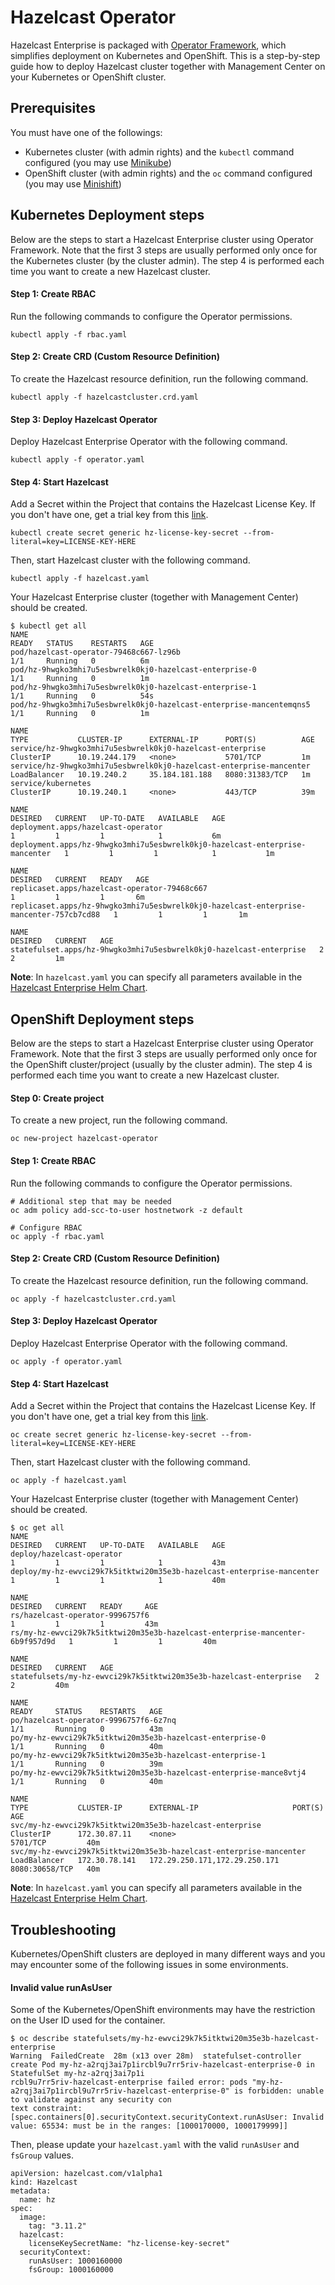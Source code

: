 # Hazelcast Operator

Hazelcast Enterprise is packaged with [Operator Framework](https://github.com/operator-framework), which simplifies deployment on Kubernetes and OpenShift. This is a step-by-step guide how to deploy Hazelcast cluster together with Management Center on your Kubernetes or OpenShift cluster.

## Prerequisites

You must have one of the followings:
 * Kubernetes cluster (with admin rights) and the `kubectl` command configured (you may use [Minikube](https://kubernetes.io/docs/getting-started-guides/minikube/))
 * OpenShift cluster (with admin rights) and the `oc` command configured (you may use [Minishift](https://github.com/minishift/minishift))

## Kubernetes Deployment steps

Below are the steps to start a Hazelcast Enterprise cluster using Operator Framework. Note that the first 3 steps are usually performed only once for the Kubernetes cluster (by the cluster admin). The step 4 is performed each time you want to create a new Hazelcast cluster.

#### Step 1: Create RBAC

Run the following commands to configure the Operator permissions.

    kubectl apply -f rbac.yaml

#### Step 2: Create CRD (Custom Resource Definition)

To create the Hazelcast resource definition, run the following command.

    kubectl apply -f hazelcastcluster.crd.yaml

#### Step 3: Deploy Hazelcast Operator

Deploy Hazelcast Enterprise Operator with the following command.

    kubectl apply -f operator.yaml

#### Step 4: Start Hazelcast

Add a Secret within the Project that contains the Hazelcast License Key. If you don't have one, get a trial key from this [link](https://hazelcast.com/hazelcast-enterprise-download/trial/).

    kubectl create secret generic hz-license-key-secret --from-literal=key=LICENSE-KEY-HERE

Then, start Hazelcast cluster with the following command.

    kubectl apply -f hazelcast.yaml

Your Hazelcast Enterprise cluster (together with Management Center) should be created.

    $ kubectl get all
    NAME                                                                  READY   STATUS    RESTARTS   AGE
    pod/hazelcast-operator-79468c667-lz96b                                1/1     Running   0          6m
    pod/hz-9hwgko3mhi7u5esbwrelk0kj0-hazelcast-enterprise-0               1/1     Running   0          1m
    pod/hz-9hwgko3mhi7u5esbwrelk0kj0-hazelcast-enterprise-1               1/1     Running   0          54s
    pod/hz-9hwgko3mhi7u5esbwrelk0kj0-hazelcast-enterprise-mancentemqns5   1/1     Running   0          1m
    
    NAME                                                                  TYPE           CLUSTER-IP      EXTERNAL-IP      PORT(S)          AGE
    service/hz-9hwgko3mhi7u5esbwrelk0kj0-hazelcast-enterprise             ClusterIP      10.19.244.179   <none>           5701/TCP         1m
    service/hz-9hwgko3mhi7u5esbwrelk0kj0-hazelcast-enterprise-mancenter   LoadBalancer   10.19.240.2     35.184.181.188   8080:31383/TCP   1m
    service/kubernetes                                                    ClusterIP      10.19.240.1     <none>           443/TCP          39m
    
    NAME                                                                          DESIRED   CURRENT   UP-TO-DATE   AVAILABLE   AGE
    deployment.apps/hazelcast-operator                                            1         1         1            1           6m
    deployment.apps/hz-9hwgko3mhi7u5esbwrelk0kj0-hazelcast-enterprise-mancenter   1         1         1            1           1m
    
    NAME                                                                                     DESIRED   CURRENT   READY   AGE
    replicaset.apps/hazelcast-operator-79468c667                                             1         1         1       6m
    replicaset.apps/hz-9hwgko3mhi7u5esbwrelk0kj0-hazelcast-enterprise-mancenter-757cb7cd88   1         1         1       1m
    
    NAME                                                                 DESIRED   CURRENT   AGE
    statefulset.apps/hz-9hwgko3mhi7u5esbwrelk0kj0-hazelcast-enterprise   2         2         1m

**Note**: In `hazelcast.yaml` you can specify all parameters available in the [Hazelcast Enterprise Helm Chart](https://github.com/hazelcast/charts/tree/master/stable/hazelcast-enterprise).

## OpenShift Deployment steps

Below are the steps to start a Hazelcast Enterprise cluster using Operator Framework. Note that the first 3 steps are usually performed only once for the OpenShift cluster/project (usually by the cluster admin). The step 4 is performed each time you want to create a new Hazelcast cluster.

#### Step 0: Create project

To create a new project, run the following command.

    oc new-project hazelcast-operator
    
#### Step 1: Create RBAC

Run the following commands to configure the Operator permissions.

    # Additional step that may be needed
    oc adm policy add-scc-to-user hostnetwork -z default
     
    # Configure RBAC
    oc apply -f rbac.yaml

#### Step 2: Create CRD (Custom Resource Definition)

To create the Hazelcast resource definition, run the following command.

    oc apply -f hazelcastcluster.crd.yaml


#### Step 3: Deploy Hazelcast Operator

Deploy Hazelcast Enterprise Operator with the following command.

    oc apply -f operator.yaml

#### Step 4: Start Hazelcast

Add a Secret within the Project that contains the Hazelcast License Key. If you don't have one, get a trial key from this [link](https://hazelcast.com/hazelcast-enterprise-download/trial/).

    oc create secret generic hz-license-key-secret --from-literal=key=LICENSE-KEY-HERE


Then, start Hazelcast cluster with the following command.

    oc apply -f hazelcast.yaml

Your Hazelcast Enterprise cluster (together with Management Center) should be created.

    $ oc get all
    NAME                                                                    DESIRED   CURRENT   UP-TO-DATE   AVAILABLE   AGE
    deploy/hazelcast-operator                                               1         1         1            1           43m
    deploy/my-hz-ewvci29k7k5itktwi20m35e3b-hazelcast-enterprise-mancenter   1         1         1            1           40m
     
    NAME                                                                           DESIRED   CURRENT   READY     AGE
    rs/hazelcast-operator-9996757f6                                                1         1         1         43m
    rs/my-hz-ewvci29k7k5itktwi20m35e3b-hazelcast-enterprise-mancenter-6b9f957d9d   1         1         1         40m
     
    NAME                                                                DESIRED   CURRENT   AGE
    statefulsets/my-hz-ewvci29k7k5itktwi20m35e3b-hazelcast-enterprise   2         2         40m
     
    NAME                                                                 READY     STATUS    RESTARTS   AGE
    po/hazelcast-operator-9996757f6-6z7nq                                1/1       Running   0          43m
    po/my-hz-ewvci29k7k5itktwi20m35e3b-hazelcast-enterprise-0            1/1       Running   0          40m
    po/my-hz-ewvci29k7k5itktwi20m35e3b-hazelcast-enterprise-1            1/1       Running   0          39m
    po/my-hz-ewvci29k7k5itktwi20m35e3b-hazelcast-enterprise-mance8vtj4   1/1       Running   0          40m
     
    NAME                                                                 TYPE           CLUSTER-IP      EXTERNAL-IP                     PORT(S)          AGE
    svc/my-hz-ewvci29k7k5itktwi20m35e3b-hazelcast-enterprise             ClusterIP      172.30.87.11    <none>                          5701/TCP         40m
    svc/my-hz-ewvci29k7k5itktwi20m35e3b-hazelcast-enterprise-mancenter   LoadBalancer   172.30.78.141   172.29.250.171,172.29.250.171   8080:30658/TCP   40m

**Note**: In `hazelcast.yaml` you can specify all parameters available in the [Hazelcast Enterprise Helm Chart](https://github.com/hazelcast/charts/tree/master/stable/hazelcast-enterprise).

## Troubleshooting

Kubernetes/OpenShift clusters are deployed in many different ways and you may encounter some of the following issues in some environments.

#### Invalid value runAsUser

Some of the Kubernetes/OpenShift environments may have the restriction on the User ID used for the container.

    $ oc describe statefulsets/my-hz-ewvci29k7k5itktwi20m35e3b-hazelcast-enterprise
    Warning  FailedCreate  28m (x13 over 28m)  statefulset-controller  create Pod my-hz-a2rqj3ai7p1ircbl9u7rr5riv-hazelcast-enterprise-0 in StatefulSet my-hz-a2rqj3ai7p1i
    rcbl9u7rr5riv-hazelcast-enterprise failed error: pods "my-hz-a2rqj3ai7p1ircbl9u7rr5riv-hazelcast-enterprise-0" is forbidden: unable to validate against any security con
    text constraint: [spec.containers[0].securityContext.securityContext.runAsUser: Invalid value: 65534: must be in the ranges: [1000170000, 1000179999]]
    
Then, please update your `hazelcast.yaml` with the valid `runAsUser` and `fsGroup` values.

```
apiVersion: hazelcast.com/v1alpha1
kind: Hazelcast
metadata:
  name: hz
spec:
  image:
    tag: "3.11.2"
  hazelcast:
    licenseKeySecretName: "hz-license-key-secret"
  securityContext:
    runAsUser: 1000160000
    fsGroup: 1000160000
```